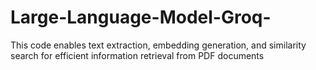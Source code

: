 # Large-Language-Model-Groq-
This code enables text extraction, embedding generation, and similarity search for efficient information retrieval from PDF documents
